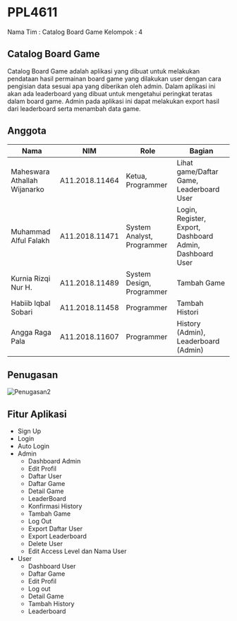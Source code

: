 # PPL4611
Nama Tim : Catalog Board Game 
Kelompok : 4

## Catalog Board Game
Catalog Board Game adalah aplikasi yang dibuat untuk melakukan pendataan hasil permainan board game yang dilakukan user dengan cara pengisian data sesuai apa yang diberikan oleh admin. Dalam aplikasi ini akan ada leaderboard yang dibuat untuk mengetahui peringkat teratas dalam board game. Admin pada aplikasi ini dapat melakukan export hasil dari leaderboard serta menambah data game.

## Anggota
| Nama                         | NIM            | Role                        | Bagian                                                   |
|------------------------------|----------------|-----------------------------|----------------------------------------------------------|
| Maheswara Athallah Wijanarko | A11.2018.11464 | Ketua, Programmer           | Lihat game/Daftar Game, Leaderboard User                 |
| Muhammad Alful Falakh        | A11.2018.11471 | System Analyst, Programmer  | Login, Register, Export, Dashboard Admin, Dashboard User |
| Kurnia Rizqi Nur H.          | A11.2018.11489 | System Design, Programmer   | Tambah Game                                              |
| Habiib Iqbal Sobari          | A11.2018.11458 | Programmer                  | Tambah Histori                                           |
| Angga Raga Pala              | A11.2018.11607 | Programmer                  | History (Admin), Leaderboard (Admin)                     |


## Penugasan
![Penugasan2](https://user-images.githubusercontent.com/80021275/115653228-ff439200-a358-11eb-84f0-2a0cc069aea9.PNG)


## Fitur Aplikasi
- Sign Up
- Login
- Auto Login
- Admin
  - Dashboard Admin
  - Edit Profil
  - Daftar User
  - Daftar Game
  - Detail Game
  - LeaderBoard
  - Konfirmasi History
  - Tambah Game
  - Log Out
  - Export Daftar User
  - Export Leaderboard
  - Delete User
  - Edit Access Level dan Nama User
- User
  - Dashboard User
  - Daftar Game
  - Edit Profil
  - Log out
  - Detail Game
  - Tambah History
  - Leaderboard
